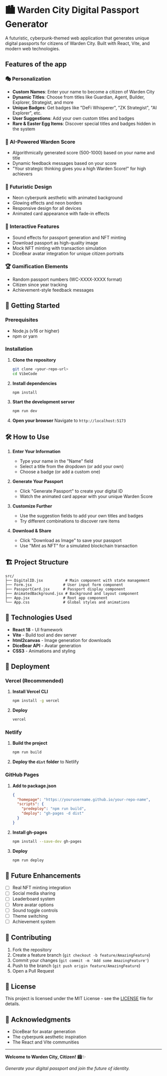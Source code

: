 # 🏙️ Warden City Digital Passport Generator

A futuristic, cyberpunk-themed web application that generates unique digital passports for citizens of Warden City. Built with React, Vite, and modern web technologies.

## Features of the app

### 🎭 **Personalization**
- **Custom Names**: Enter your name to become a citizen of Warden City
- **Dynamic Titles**: Choose from titles like Guardian, Agent, Builder, Explorer, Strategist, and more
- **Unique Badges**: Get badges like "DeFi Whisperer", "ZK Strategist", "AI Explorer", etc.
- **User Suggestions**: Add your own custom titles and badges
- **Rare & Easter Egg Items**: Discover special titles and badges hidden in the system

### 🤖 **AI-Powered Warden Score**
- Algorithmically generated score (500-1000) based on your name and title
- Dynamic feedback messages based on your score
- "Your strategic thinking gives you a high Warden Score!" for high achievers

### 🎨 **Futuristic Design**
- Neon cyberpunk aesthetic with animated background
- Glowing effects and neon borders
- Responsive design for all devices
- Animated card appearance with fade-in effects

### 🎵 **Interactive Features**
- Sound effects for passport generation and NFT minting
- Download passport as high-quality image
- Mock NFT minting with transaction simulation
- DiceBear avatar integration for unique citizen portraits

### 🏆 **Gamification Elements**
- Random passport numbers (WC-XXXX-XXXX format)
- Citizen since year tracking
- Achievement-style feedback messages

## 🚀 Getting Started

### Prerequisites
- Node.js (v16 or higher)
- npm or yarn

### Installation

1. **Clone the repository**
   ```bash
   git clone <your-repo-url>
   cd VibeCode
   ```

2. **Install dependencies**
   ```bash
   npm install
   ```

3. **Start the development server**
   ```bash
   npm run dev
   ```

4. **Open your browser**
   Navigate to `http://localhost:5173`

## 🛠️ How to Use

1. **Enter Your Information**
   - Type your name in the "Name" field
   - Select a title from the dropdown (or add your own)
   - Choose a badge (or add a custom one)

2. **Generate Your Passport**
   - Click "Generate Passport" to create your digital ID
   - Watch the animated card appear with your unique Warden Score

3. **Customize Further**
   - Use the suggestion fields to add your own titles and badges
   - Try different combinations to discover rare items

4. **Download & Share**
   - Click "Download as Image" to save your passport
   - Use "Mint as NFT" for a simulated blockchain transaction

## 🏗️ Project Structure

```
src/
├── DigitalID.jsx          # Main component with state management
├── Form.jsx              # User input form component
├── PassportCard.jsx      # Passport display component
├── AnimatedBackground.jsx # Background and layout component
├── App.jsx               # Root app component
└── App.css               # Global styles and animations
```

## 🎨 Technologies Used

- **React 18** - UI framework
- **Vite** - Build tool and dev server
- **html2canvas** - Image generation for downloads
- **DiceBear API** - Avatar generation
- **CSS3** - Animations and styling

## 🚀 Deployment

### Vercel (Recommended)

1. **Install Vercel CLI**
   ```bash
   npm install -g vercel
   ```

2. **Deploy**
   ```bash
   vercel
   ```

### Netlify

1. **Build the project**
   ```bash
   npm run build
   ```

2. **Deploy the `dist` folder** to Netlify

### GitHub Pages

1. **Add to package.json**
   ```json
   {
     "homepage": "https://yourusername.github.io/your-repo-name",
     "scripts": {
       "predeploy": "npm run build",
       "deploy": "gh-pages -d dist"
     }
   }
   ```

2. **Install gh-pages**
   ```bash
   npm install --save-dev gh-pages
   ```

3. **Deploy**
   ```bash
   npm run deploy
   ```

## 🎯 Future Enhancements

- [ ] Real NFT minting integration
- [ ] Social media sharing
- [ ] Leaderboard system
- [ ] More avatar options
- [ ] Sound toggle controls
- [ ] Theme switching
- [ ] Achievement system

## 🤝 Contributing

1. Fork the repository
2. Create a feature branch (`git checkout -b feature/AmazingFeature`)
3. Commit your changes (`git commit -m 'Add some AmazingFeature'`)
4. Push to the branch (`git push origin feature/AmazingFeature`)
5. Open a Pull Request

## 📝 License

This project is licensed under the MIT License - see the [LICENSE](LICENSE) file for details.

## 🙏 Acknowledgments

- DiceBear for avatar generation
- The cyberpunk aesthetic inspiration
- The React and Vite communities

---

**Welcome to Warden City, Citizen!** 🏙️✨

*Generate your digital passport and join the future of identity.*
